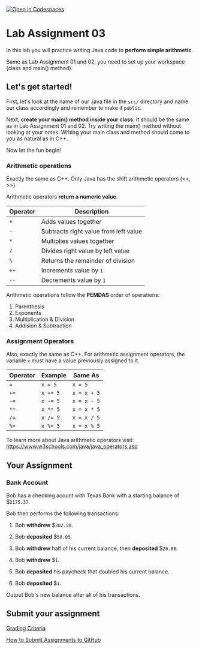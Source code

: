 [![Open in Codespaces](https://classroom.github.com/assets/launch-codespace-2972f46106e565e64193e422d61a12cf1da4916b45550586e14ef0a7c637dd04.svg)](https://classroom.github.com/open-in-codespaces?assignment_repo_id=17993433)
# Lab Assignment 03

In this lab you will practice writing Java code to **perform simple arithmetic**.

Same as Lab Assignment 01 and 02, you need to set up your workspace (class and main() method).

## Let's get started!

First, let's look at the name of our .java file in the `src/` directory and name our class accordingly and remember to make it `public`.

Next, **create your main() method inside your class**. It should be the same as in Lab Assignment 01 and 02. Try writing the main() method without looking at your notes. Writing your main class and method should come to you as natural as in C++.

Now let the fun begin!

### Arithmetic operations

Exactly the same as C++. Only Java has the shift arithmetic operators (<<, >>).

Arithmetic operators **return a numeric value**.

| Operator | Description |
| --- | --- |
| `+` | Adds values together |
| `-` | Subtracts right value from left value |
| `*` | Multiplies values together |
| `/` | Divides right value by left value |
| `%` | Returns the remainder of division |
| `++` | Increments value by `1` |
| `--` | Decrements value by `1` |

Arithmetic operations follow the **PEMDAS** order of operations:

1. Parenthesis
2. Exponents
3. Multiplication & Division
5. Addision & Subtraction

### Assignment Operators

Also, exactly the same as C++. For arithmetic assignment operators, the variable `x` must have a value previously assigned to it.

| Operator | Example | Same As |
| --- | --- | --- |
| `=` | `x = 5` | `x = 5` |
| `+=` | `x += 5` | `x = x + 5` |
| `-=` | `x -= 5` | `x = x - 5` |
| `*=` | `x *= 5` | `x = x * 5` |
| `/=` | `x /= 5` | `x = x / 5` |
| `%=` | `x %= 5` | `x = x % 5` |

To learn more about Java arithmetic operators visit: https://www.w3schools.com/java/java_operators.asp

## Your Assignment

### Bank Account

Bob has a checking acount with Texas Bank with a starting balance of $`2175.37`.

Bob then performs the following transactions:

1. Bob **withdrew** $`302.50`.

2. Bob **deposited** $`50.03`.

3. Bob **withdrew** half of his current balance, then **deposited** $`20.00`.

4. Bob **withdrew** $`1`.

5. Bob **deposited** his paycheck that doubled his current balance.

6. Bob **deposited** $`1`.

Output Bob's new balance after all of his transactions.

## Submit your assignment

[Grading Criteria](https://joselitoguardado.dev/3326/labs/Lab_03.pdf)

[How to Submit Assignments to GitHub](https://joselitoguardado.dev/3326/How_to_Submit_Assignments_to_GitHub.pdf)
